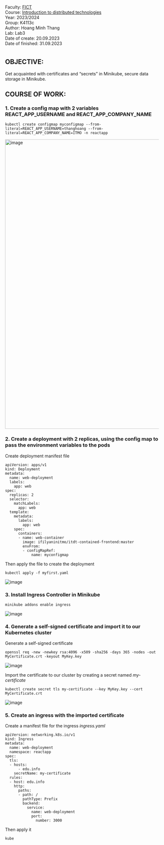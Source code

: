 Faculty: [FICT](https://fict.itmo.ru)  
Course: [Introduction to distributed technologies](https://github.com/itmo-ict-faculty/introduction-to-distributed-technologies)  
Year: 2023/2024  
Group: K4113c  
Author: Hoang Minh Thang  
Lab: Lab3  
Date of create: 20.09.2023  
Date of finished: 31.09.2023  
# 

## OBJECTIVE:
Get acquainted with certificates and “secrets” in Minikube, secure data storage in Minikube.
## COURSE OF WORK:
### 1. Create a config map with 2 variables REACT_APP_USERNAME and REACT_APP_COMPANY_NAME
```
kubectl create configmap myconfigmap --from-literal=REACT_APP_USERNAME=thanghoang --from-literal=REACT_APP_COMPANY_NAME=ITMO -n reactapp
```
<img width="946" alt="image" src="https://github.com/mthanghoang/2023_2024-introduction_to_distributed_technologies-k4113c-Hoang-Minh-Thang/assets/61542577/ec64b50b-e5e9-40d3-bfa3-5f98042f9cdb">


### 2. Create a deployment with 2 replicas, using the config map to pass the environment variables to the pods
Create deployment manifest file
```
apiVersion: apps/v1
kind: Deployment
metadata:
  name: web-deployment
  labels:
    app: web
spec:
  replicas: 2
  selector:
    matchLabels:
      app: web
  template:
    metadata:
      labels:
        app: web
    spec:
      containers:
      - name: web-container
        image: ifilyaninitmo/itdt-contained-frontend:master
        envFrom:
        - configMapRef:
            name: myconfigmap
```
Then apply the file to create the deployment
```
kubectl apply -f myfirst.yaml
```
![image](https://github.com/mthanghoang/2023_2024-introduction_to_distributed_technologies-k4113c-Hoang-Minh-Thang/assets/61542577/6b067a86-4b07-49eb-b4f1-7eabde1b718f)

### 3. Install Ingress Controller in Minikube
```
minikube addons enable ingress
```
![image](https://github.com/mthanghoang/2023_2024-introduction_to_distributed_technologies-k4113c-Hoang-Minh-Thang/assets/61542577/584c7d48-fe70-4656-a242-cdaeec3482fe)

### 4. Generate a self-signed certificate and import it to our Kubernetes cluster
Generate a self-signed certificate
```
openssl req -new -newkey rsa:4096 -x509 -sha256 -days 365 -nodes -out MyCertificate.crt -keyout MyKey.key
```
![image](https://github.com/mthanghoang/2023_2024-introduction_to_distributed_technologies-k4113c-Hoang-Minh-Thang/assets/61542577/448d038f-c677-42e7-bf21-e23e19f06a27)

Import the certificate to our cluster by creating a secret named *my-certificate*
```
kubectl create secret tls my-certificate --key MyKey.key --cert MyCertificate.crt
```
![image](https://github.com/mthanghoang/2023_2024-introduction_to_distributed_technologies-k4113c-Hoang-Minh-Thang/assets/61542577/311206bd-5cac-45da-a901-7fc850b9d0db)

### 5. Create an ingress with the imported certificate
Create a manifest file for the ingress *ingress.yaml*
```
apiVersion: networking.k8s.io/v1
kind: Ingress
metadata:
  name: web-deployment
  namespace: reactapp
spec:
  tls:
  - hosts:
      - edu.info
    secretName: my-certificate
  rules:
  - host: edu.info
    http:
      paths:
      - path: /
        pathType: Prefix
        backend:
          service:
            name: web-deployment
            port:
              number: 3000
```
Then apply it
```
kube
```

